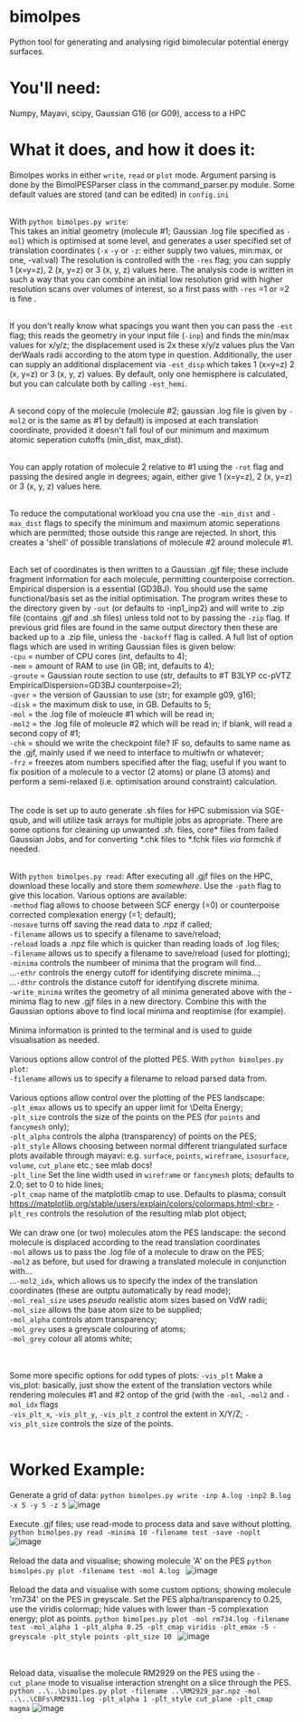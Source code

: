 # bimolpes
Python tool for generating and analysing rigid bimolecular potential energy surfaces.

# You'll need:
Numpy, Mayavi, scipy, Gaussian G16 (or G09), access to a HPC<br>

# What it does, and how it does it:
Bimolpes works in either `write`, `read` or `plot` mode. Argument parsing is done by the BimolPESParser class in the command_parser.py module. Some default values are stored (and can be edited) in `config.ini`<br><br>

With `python bimolpes.py write`:<br>
This takes an initial geometry (molecule #1; Gaussian .log file specified as `-mol`) which is optimised at some level, and generates a user specified set of translation coordinates (`-x` `-y` or `-z`: either supply two values, min:max, or one, -val:val) The resolution is controlled with the `-res` flag; you can supply 1 (x=y=z), 2 (x, y=z) or 3 (x, y, z) values here. The analysis code is written in such a way that you can combine an initial low resolution grid with higher resolution scans over volumes of interest, so a first pass with `-res` =1 or =2 is fine .<br><br>

If you don't really know what spacings you want then you can pass the `-est` flag; this reads the geometry in your input file (`-inp`) and finds the min/max values for x/y/z; the displacement used is 2x these x/y/z values plus the Van derWaals radii according to the atom type in question. Additionally, the user can supply an additional displacement via `-est_disp` which takes 1 (x=y=z) 2 (x, y=z) or 3 (x, y, z) values. By default, only one hemisphere is calculated, but you can calculate both by calling `-est_hemi`.<br><br>

A second copy of the molecule (molecule #2; gaussian .log file is given by `-mol2` or is the same as #1 by default) is imposed at each translation coordinate, provided it doesn't fall foul of our minimum and maximum atomic seperation cutoffs (min_dist, max_dist). <br><br>

You can apply rotation of molecule 2 relative to #1 using the `-rot` flag and passing the desired angle in degrees; again, either give 1 (x=y=z), 2 (x, y=z) or 3 (x, y, z) values here.<br><br>

To reduce the computational workload you cna use the `-min_dist` and `-max_dist` flags to specify the minimum and maximum atomic seperations which are permitted; those outside this range are rejected. In short, this creates a 'shell' of possible translations of molecule #2 around molecule #1. <br><br>

Each set of coordinates is then written to a Gaussian .gjf file; these include fragment information for each molecule, permitting counterpoise correction. Empirical dispersion is a essential (GD3BJ). You should use the same functional/basis set as the initial optimisation. The program writes these to the directory given by `-out` (or defaults to -inp1_inp2) and will write to .zip file (contains .gjf and .sh files) unless told not to by passing the `-zip` flag. If previous grid files are found in the same output directory then these are backed up to a .zip file, unless the `-backoff` flag is called. A full list of option flags which are used in writing Gaussian files is given below:<br>
`-cpu` = number of CPU cores (int, defaults to 4);<br>
`-mem` = amount of RAM to use (in GB; int, defaults to 4);<br>
`-groute` = Gaussian route section to use (str, defaults to #T B3LYP cc-pVTZ EmpiricalDispersion=GD3BJ counterpoise=2);<br>
`-gver` = the version of Gaussian to use (str; for example g09, g16);<br>
`-disk` = the maximum disk to use, in GB. Defaults to 5;<br>
`-mol` = the .log file of moleucle #1 which will be read in;<br>
`-mol2` = the .log file of moleucle #2 which will be read in; if blank, will read a second copy of #1; <br>
`-chk` = should we write the checkpoint file? IF so, defaults to same name as the .gjf, mainly used if we need to interface to multiwfn or whatever;<br>
`-frz` = freezes atom numbers specified after the flag; useful if you want to fix position of a molecule to a vector (2 atoms) or plane (3 atoms) and perform a semi-relaxed (i.e. optimisation around constraint) calculation. <br>
<br><br>
The code is set up to auto generate .sh files for HPC submission via SGE-qsub, and will utilize task arrays for multiple jobs as apropriate. There are some options for cleaining up unwanted *.sh.* files, core* files from failed Gaussian Jobs, and for converting *.chk files to *.fchk files _via_ formchk if needed.
<br><br>

With `python bimolpes.py read`:
After executing all .gjf files on the HPC, download these locally and store them _somewhere_. Use the `-path` flag to give this location. Various options are available:<br>
`-method` flag allows to choose between SCF energy (=0) or counterpoise corrected complexation energy (=1; default);<br>
`-nosave` turns off saving the read data to .npz if called; <br> 
`-filename` allows us to specify a filename to save/reload; <br>
`-reload` loads a .npz file which is quicker than reading loads of .log files; <br>
`-filename` allows us to specify a filename to save/reload (used for plotting); <br>
`-minima` controls the numbeer of minima that the program will find... <br>
...`-ethr` controls the energy cutoff for identifying discrete minima...; <br>
...`-dthr` controls the distance cutoff for identifying discrete minima.<br>
`-write_minima` writes the geometry of all minima generated above with the -minima flag to new .gjf files in a new directory. Combine this with the Gaussian options above to find local minima and reoptimise (for example).<br>
<br>
Minima information is printed to the terminal and is used to guide visualisation as needed. <br><br>
Various options allow control of the plotted PES. With `python bimolpes.py plot`:<br>
`-filename` allows us to specify a filename to reload parsed data from. <br>
<br> Various options allow control over the plotting of the PES landscape:<br>
`-plt_emax` allows us to specify an upper limit for \Delta Energy; <br>
`-plt_size` controls the size of the points on the PES (for `points` and `fancymesh` only); <br>
`-plt_alpha` controls the alpha (transparency) of points on the PES; <br>
`-plt_style` Allows choosing between normal different triangulated surface plots available through mayavi: e.g. `surface`, `points`, `wireframe`, `isosurface`, `volume`, `cut_plane` etc.; see mlab docs!<br>
`-plt_line` Set the line width used in `wireframe` or `fancymesh` plots; defaults to 2.0; set to 0 to hide lines; <br>
`-plt_cmap` name of the matplotlib cmap to use. Defaults to plasma; consult https://matplotlib.org/stable/users/explain/colors/colormaps.html;<br>
`-plt_res` controls the resolution of the resulting mlab plot object; <br>
<br> We can draw one (or two) molecules atom the PES landscape: the second molecule is displaced according to the read translation coordinates<br>
`-mol` allows us to pass the .log file of a molecule to draw on the PES; <br>
`-mol2` as before, but used for drawing a translated molecule in conjunction with... <br>
...`-mol2_idx`, which allows us to specify the index of the translation coordinates (these are outptu automatically by read mode); <br>
`-mol_real_size` uses _pseudo_ realistic atom sizes based on VdW radii; <br>
`-mol_size` allows the base atom size to be supplied; <br>
`-mol_alpha` controls atom transparency; <br>
`-mol_grey` uses a greyscale colouring of atoms; <br>
`-mol_grey` colour all atoms white; <br>

<br><br>
Some more specific options for odd types of plots:
`-vis_plt` Make a vis_plot: basically, just show the extent of the translation vectors while rendering molecules #1 and #2 ontop of the grid (with the `-mol`, `-mol2` and `-mol_idx` flags <br>
`-vis_plt_x`, `-vis_plt_y`, `-vis_plt_z` control the extent in X/Y/Z; `-vis_plt_size` controls the size of the points. <br><br>

# Worked Example:
Generate a grid of data:
`python bimolpes.py write -inp A.log -inp2 B.log -x 5 -y 5 -z 5`
![image](https://github.com/RichardMandle/bimolpes/assets/101199234/7c09c396-cb8c-494b-b082-4a4088dc8097)
<br><br>
Execute .gjf files; use read-mode to process data and save without plotting.
`python bimolpes.py read -minima 10 -filename test -save -noplt`
![image](https://github.com/RichardMandle/bimolpes/assets/101199234/e63623e6-1608-4f0c-8f1a-358f4a20c92b)
<br><br>
Reload the data and visualise; showing molecule 'A' on the PES
`python bimolpes.py plot -filename test -mol A.log `
![image](https://github.com/RichardMandle/bimolpes/assets/101199234/cf393ef6-566d-4882-af2e-8e81012d71f8)
<br><br>
Reload the data and visualise with some custom options; showing molecule 'rm734' on the PES in greyscale. Set the PES alpha/transparency to 0.25, use the viridis colormap; hide values with lower than -5 complexation energy; plot as points.
`python bimolpes.py plot -mol rm734.log -filename test -mol_alpha 1 -plt_alpha 0.25 -plt_cmap viridis -plt_emax -5 -greyscale -plt_style points -plt_size 10 `
![image](https://github.com/RichardMandle/bimolpes/assets/101199234/883cb89e-6279-46ac-b9a0-cd3ce2c91903)

<br><br> Reload data, visualise the molecule RM2929 on the PES using the `-cut_plane` mode to visualise interaction strenght on a slice through the PES.
`python ..\..\bimolpes.py plot -filename ..\RM2929_par.npz -mol ..\..\CBFs\RM2931.log -plt_alpha 1 -plt_style cut_plane -plt_cmap magma`
![image](https://github.com/RichardMandle/bimolpes/assets/101199234/e0e2eb7d-920c-45a6-a85c-556433d9f8dc)

